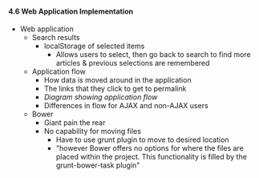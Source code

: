 #### 4.6 Web Application Implementation

* Web application
	* Search results
		* localStorage of selected items
			* Allows users to select, then go back to search to find more articles & previous selections are remembered
	* Application flow
		* How data is moved around in the application
		* The links that they click to get to permalink
		* _Diagram showing application flow_
		* Differences in flow for AJAX and non-AJAX users
	* Bower
		* Giant pain the rear
		* No capability for moving files
			* Have to use grunt plugin to move to desired location
			* "however Bower offers no options for where the files are placed within the project. This functionality is filled by the grunt-bower-task plugin"